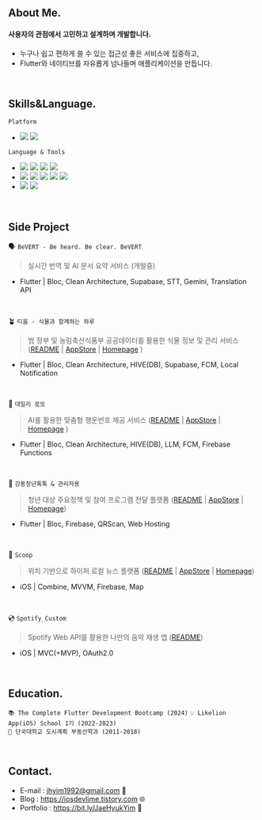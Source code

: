   ## About Me.
  #### 사용자의 관점에서 고민하고 설계하며 개발합니다.
  - 누구나 쉽고 편하게 쓸 수 있는 접근성 좋은 서비스에 집중하고,
  - Flutter와 네이티브를 자유롭게 넘나들며 애플리케이션을 만듭니다.
  
  <br> 
  
  ## Skills&Language.
  
  `Platform`

  - <img src="https://img.shields.io/badge/iOS-5A29E4?style=flat&logo=iOS&logoColor=white"/> <img src="https://img.shields.io/badge/Flutter-02569B?style=flat&logo=flutter&logoColor=white"/>

    
  `Language & Tools`
  
- <img src="https://img.shields.io/badge/Swift-F05138?style=flat&logo=swift&logoColor=white"/>
  <img src="https://img.shields.io/badge/SwiftUI-2396F3?style=flat&logo=Swift&logoColor=white"/>
  <img src="https://img.shields.io/badge/UIkit-2396F3?style=flat&logo=UIKit&logoColor=white"/>
  <img src="https://img.shields.io/badge/Combine-F05138?style=flat-square&logo=Swift&logoColor=white"/>

- <img src="https://img.shields.io/badge/Dart-0175C2?style=flat&logo=Dart&logoColor=white"/>
  <img src="https://img.shields.io/badge/Android%20Studio-009688?style=flat&logo=android-studio&logoColor=white"/>
  <img src="https://img.shields.io/badge/Bloc-3399FF?style=flat&logo=flutter&logoColor=white"/>
  <img src="https://img.shields.io/badge/Provider-0A6C24?style=flat&logo=flutter&logoColor=white"/>
  <img src="https://img.shields.io/badge/Riverpod-6B38FB?style=flat&logo=flutter&logoColor=white"/>

- <img src="https://img.shields.io/badge/Firebase-FFCA28?style=flat&logo=Firebase&logoColor=white"/>
  <img src="https://img.shields.io/badge/Figma-F24E1E?style=flat&logo=Figma&logoColor=white"/>


<br>

  ## Side Project

🗣️ `BeVERT - Be heard. Be clear. BeVERT`
  > 실시간 번역 및 AI 문서 요약 서비스 (개발중)
- Flutter | Bloc, Clean Architecture, Supabase, STT, Gemini, Translation API

 <br>
 
 🪴 `티움 - 식물과 함께하는 하루`
  > 범 정부 및 농림축산식품부 공공데이터를 활용한 식물 정보 및 관리 서비스 ([README](https://github.com/onthelots/tium) | [AppStore](https://apps.apple.com/kr/app/%ED%8B%B0%EC%9B%80-%EC%8B%9D%EB%AC%BC%EA%B3%BC-%ED%95%A8%EA%BB%98%ED%95%98%EB%8A%94-%ED%95%98%EB%A3%A8/id6747629769) | [Homepage](https://momentous-wallet-0f7.notion.site/21a1c3f0e00380b4b1f9cc830a35b448) )
- Flutter | Bloc, Clean Architecture, HIVE(DB), Supabase, FCM, Local Notification

 <br>

  🎈 `데일리 로또`
  > AI를 활용한 맞춤형 행운번호 제공 서비스 ([README](https://github.com/onthelots/dailylotto) | [AppStore](https://apps.apple.com/kr/app/%EB%8D%B0%EC%9D%BC%EB%A6%AC%EB%A1%9C%EB%98%90/id6742641988) | [Homepage](https://momentous-wallet-0f7.notion.site/1a81c3f0e003806980e5e8bd7732fa83?pvs=74) )
- Flutter | Bloc, Clean Architecture, HIVE(DB), LLM, FCM, Firebase Functions

 <br>

  🔖 `강동청년톡톡 & 관리자용`
  > 청년 대상 주요정책 및 참여 프로그램 전달 플랫폼 ([README](https://github.com/onthelots/gd_youth_talk) | [AppStore](https://apps.apple.com/kr/app/%EA%B0%95%EB%8F%99%EC%B2%AD%EB%85%84%ED%86%A1%ED%86%A1/id6739631810) | [Homepage](https://momentous-wallet-0f7.notion.site/1681c3f0e003806c9b50dde42728413a))
 - Flutter | Bloc, Firebase, QRScan, Web Hosting
   
 <br>
  
  🍨 `Scoop`
  > 위치 기반으로 하이퍼 로컬 뉴스 플랫폼 ([README](https://github.com/onthelots/Scoop) | [AppStore](https://apps.apple.com/kr/app/scoop/id6466811453) | [Homepage](https://www.notion.so/onthelots/32eb5fa184c14426a4f32b654f76ec0e?v=96817719164f49e398abae2bc4c8565c&pvs=4))
 - iOS | Combine, MVVM, Firebase, Map

  <br>

  💿 `Spotify_Custom`
  > Spotify Web API를 활용한 나만의 음악 재생 앱 ([README](https://github.com/onthelots/Spotify_App))
  - iOS | MVC(+MVP), OAuth2.0

  <br>
  
  ## Education.

  `📚 The Complete Flutter Development Bootcamp (2024)`
  `💡 Likelion App(iOS) School 1기 (2022-2023)`  
  `🏫 단국대학교 도시계획 부동산학과 (2011-2018)`
  
  <br>
  
  ## Contact.
  
  - E-mail : jhyim1992@gmail.com 📨
  - Blog : https://iosdevlime.tistory.com 🌐
  - Portfolio : https://bit.ly/JaeHyukYim 💎
